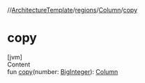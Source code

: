 //[ArchitectureTemplate](../../index.md)/[regions](../index.md)/[Column](index.md)/[copy](copy.md)



# copy  
[jvm]  
Content  
fun [copy](copy.md)(number: [BigInteger](https://docs.oracle.com/javase/8/docs/api/java/math/BigInteger.html)): [Column](index.md)  



